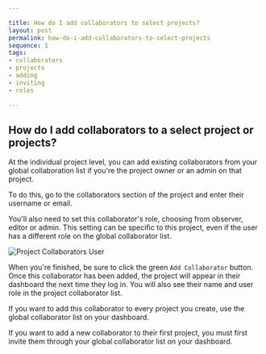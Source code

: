 ```yaml
---

title: How do I add collaborators to select projects?
layout: post
permalink: how-do-i-add-collaborators-to-select-projects
sequence: 1
tags:
- collaborators
- projects
- adding
- inviting
- roles

---
```


## How do I add collaborators to a select project or projects? 

At the individual project level, you can add existing collaborators from your global collaboration list if you're the project owner or an admin on that project.

To do this, go to the collaborators section of the project and enter their username or email. 

You'll also need to set this collaborator's role, choosing from observer, editor or admin. This setting can be specific to this project, even if the user has a different role on the global collaborator list. 

![Project Collaborators User](https://s3.amazonaws.com/beegit-images/helpImages/project-collaborators-user.png) 

When you're finished, be sure to click the green `Add Collaborator` button. Once this collaborator has been added, the project will appear in their dashboard the next time they log in. You will also see their name and user role in the project collaborator list. 

If you want to add this collaborator to every project you create, use the global collaborator list on your dashboard. 

If you want to add a new collaborator to their first project, you must first invite them through your global collaborator list on your dashboard. 
